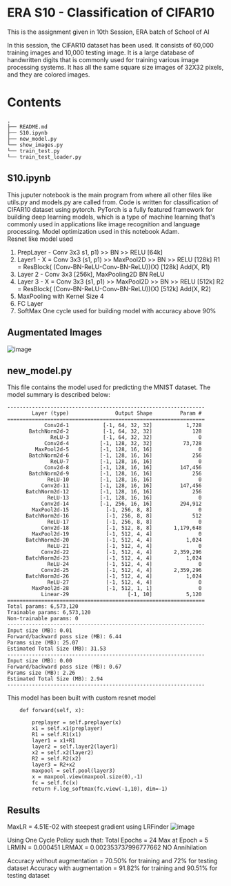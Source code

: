 # ERA S10 - Classification of CIFAR10
This is the assignment given in 10th Session, ERA batch of School of AI

In this session, the CIFAR10 dataset has been used. It consists of 60,000 training images and 10,000 testing image.
It is a large database of handwritten digits that is commonly used for training various image processing systems.
It has all the same square size images of 32X32 pixels, and they are colored images.
# Contents
```
.
├── README.md
├── S10.ipynb
├── new_model.py
└── show_images.py
└── train_test.py
└── train_test_loader.py
```

## S10.ipynb 
This juputer notebook is the main program from where all other files like utils.py and models.py are called from. 
Code is written for classification of CIFAR10 dataset using pytorch. PyTorch is a fully featured framework for building deep 
learning models, which is a type of machine learning that's commonly used in applications like image recognition and 
language processing. Model optimization used in this notebook Adam.  
Resnet like model used
1. PrepLayer - Conv 3x3 s1, p1) >> BN >> RELU [64k]
2. Layer1 -
   X = Conv 3x3 (s1, p1) >> MaxPool2D >> BN >> RELU [128k]
   R1 = ResBlock( (Conv-BN-ReLU-Conv-BN-ReLU))(X) [128k] 
   Add(X, R1)
3. Layer 2 - Conv 3x3 [256k],
   MaxPooling2D
   BN
   ReLU
4. Layer 3 -
   X = Conv 3x3 (s1, p1) >> MaxPool2D >> BN >> RELU [512k]
   R2 = ResBlock( (Conv-BN-ReLU-Conv-BN-ReLU))(X) [512k]
   Add(X, R2)
5. MaxPooling with Kernel Size 4
6. FC Layer 
7. SoftMax
One cycle used for building model with accuracy above 90%

## Augmentated Images

![image](https://github.com/MamtaVenugopal/ERA/assets/42015212/5c91e610-1fa7-4d9b-86f2-66dd6562a79c)


## new_model.py

This file contains the model used for predicting the MNIST dataset. The model summary is described below:
```
----------------------------------------------------------------
        Layer (type)               Output Shape         Param #
================================================================
            Conv2d-1           [-1, 64, 32, 32]           1,728
       BatchNorm2d-2           [-1, 64, 32, 32]             128
              ReLU-3           [-1, 64, 32, 32]               0
            Conv2d-4          [-1, 128, 32, 32]          73,728
         MaxPool2d-5          [-1, 128, 16, 16]               0
       BatchNorm2d-6          [-1, 128, 16, 16]             256
              ReLU-7          [-1, 128, 16, 16]               0
            Conv2d-8          [-1, 128, 16, 16]         147,456
       BatchNorm2d-9          [-1, 128, 16, 16]             256
             ReLU-10          [-1, 128, 16, 16]               0
           Conv2d-11          [-1, 128, 16, 16]         147,456
      BatchNorm2d-12          [-1, 128, 16, 16]             256
             ReLU-13          [-1, 128, 16, 16]               0
           Conv2d-14          [-1, 256, 16, 16]         294,912
        MaxPool2d-15            [-1, 256, 8, 8]               0
      BatchNorm2d-16            [-1, 256, 8, 8]             512
             ReLU-17            [-1, 256, 8, 8]               0
           Conv2d-18            [-1, 512, 8, 8]       1,179,648
        MaxPool2d-19            [-1, 512, 4, 4]               0
      BatchNorm2d-20            [-1, 512, 4, 4]           1,024
             ReLU-21            [-1, 512, 4, 4]               0
           Conv2d-22            [-1, 512, 4, 4]       2,359,296
      BatchNorm2d-23            [-1, 512, 4, 4]           1,024
             ReLU-24            [-1, 512, 4, 4]               0
           Conv2d-25            [-1, 512, 4, 4]       2,359,296
      BatchNorm2d-26            [-1, 512, 4, 4]           1,024
             ReLU-27            [-1, 512, 4, 4]               0
        MaxPool2d-28            [-1, 512, 1, 1]               0
           Linear-29                   [-1, 10]           5,120
================================================================
Total params: 6,573,120
Trainable params: 6,573,120
Non-trainable params: 0
----------------------------------------------------------------
Input size (MB): 0.01
Forward/backward pass size (MB): 6.44
Params size (MB): 25.07
Estimated Total Size (MB): 31.53
----------------------------------------------------------------
Input size (MB): 0.00
Forward/backward pass size (MB): 0.67
Params size (MB): 2.26
Estimated Total Size (MB): 2.94
----------------------------------------------------------------
```
This model has been built with custom resnet model
```
    def forward(self, x):

        preplayer = self.preplayer(x) 
        x1 = self.x1(preplayer)
        R1 = self.R1(x1)
        layer1 = x1+R1
        layer2 = self.layer2(layer1)
        x2 = self.x2(layer2)
        R2 = self.R2(x2)
        layer3 = R2+x2
        maxpool = self.pool(layer3)
        x = maxpool.view(maxpool.size(0),-1)
        fc = self.fc(x)
        return F.log_softmax(fc.view(-1,10), dim=-1)
```


## Results
MaxLR = 4.51E-02 with steepest gradient using LRFinder
![image](https://github.com/MamtaVenugopal/ERA/assets/42015212/79ae17b7-e22b-488d-8961-8cf5dcea6b8e)

Using One Cycle Policy such that:
Total Epochs = 24
Max at Epoch = 5
LRMIN = 0.000451
LRMAX = 0.002353737996777662
NO Annihilation

Accuracy without augmentation = 70.50% for training and 72% for testing dataset
Accuracy with augmentation    = 91.82% for training and 90.51% for testing dataset
        

